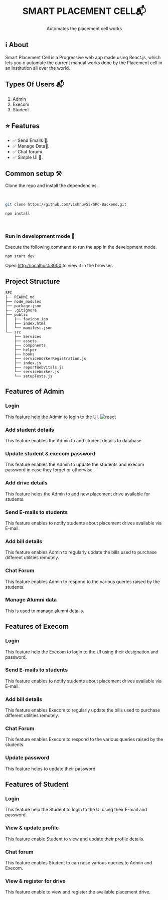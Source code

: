 <div align="center">
<img src="" />
<h1>SMART PLACEMENT CELL📬</h1>
<p>Automates the placement cell works<p/>
</div>



## ℹ About

Smart Placement Cell is a Progressive web app made using React.js, which lets you o automate the current manual works done by the Placement cell in an institution all over the world.



## Types Of Users 📬
1. Admin
2. Execom
3. Student

## ⭐ Features

- ✅ Send Emails 📢.
- ✅ Manage Data🚫.
- ✅ Chat forum📞.
- ✅ Simple UI 📱.


## Common setup ⚒ 

Clone the repo and install the dependencies.

<br/>

```bash
git clone https://github.com/vishnuv55/SPC-Backend.git

```

```bash
npm install
```

<br/>

### Run in development mode 🧪

Execute the following command to run the app in the development mode.


```
npm start dev
```


Open [http://localhost:3000](http://localhost:3000) to view it in the browser.

## Project Structure
```
SPC
├── README.md
├── node_modules
├── package.json
├── .gitignore
├── public
│   ├── favicon.ico
│   ├── index.html
│   └── manifest.json
└── src
    ├── Services
    ├── assets
    ├── components
    ├── helper
    ├── hooks
    ├── serviceWorkerRegistration.js 
    ├── index.js
    ├── reportWebVitals.js
    └── serviceWorker.js
    └── setupTests.js
```



## Features of Admin
### Login 
This feature help the Admin to login to the UI.
![react]()

### Add student details
This feature enables the Admin to add student details to database.

### Update student &  execom  password
This feature enables the Admin to update the students and execom password in case they forget or otherwise.
  
### Add drive details
This feature helps the Admin to add new placement drive available for students.
 
### Send E-mails to students
This feature enables to notify students about placement drives available via E-mail.

### Add bill details
This feature enables Admin to regularly update the bills used to purchase different utilities remotely.
### Chat Forum
This feature enables Admin to respond to the various queries raised by the students.
### Manage Alumni data
This is used to manage alumni details.




## Features of Execom 
### Login
This feature help the Execom to login to the UI using their designation and password.

### Send E-mails to students
This feature enables to notify students about placement drives available via E-mail.

### Add bill details
This feature enables Execom to regularly update the bills used to purchase different utilities remotely.

### Chat Forum
This feature enables Execom to respond to the various queries raised by the students.

### Update password
This feature helps to update their password



## Features of Student 
### Login
This feature help the Student to login to the UI using their E-mail and password.

### View & update profile
This feature  enable Student to view and update their profile details.

### Chat forum
This feature enables Student to can raise various queries to Admin and Execom.

### View & register for drive
This feature enable to view and register the available placement drive.





